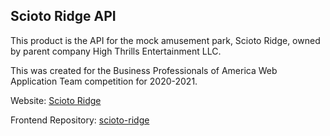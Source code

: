 ## Scioto Ridge API 

This product is the API for the mock amusement park, Scioto Ridge, owned by parent company High Thrills Entertainment LLC.

This was created for the Business Professionals of America Web Application Team competition for 2020-2021.

Website: [Scioto Ridge](https://efctsmultimedians.com/webapp)

Frontend Repository: [scioto-ridge](https://github.com/cdecker167/scioto-ridge)
